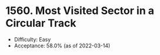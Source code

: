 # 1560. Most Visited Sector in a Circular Track
- Difficulty: Easy
- Acceptance: 58.0% (as of 2022-03-14)
